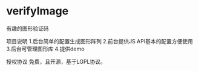 # verifyImage
有趣的图形验证码

项目说明
1.后台简单的配置生成图形阵列
2.前台提供JS API基本的配置方便使用
3.后台可管理图形库
4.提供demo

授权协议
免费，且开源，基于LGPL协议。

